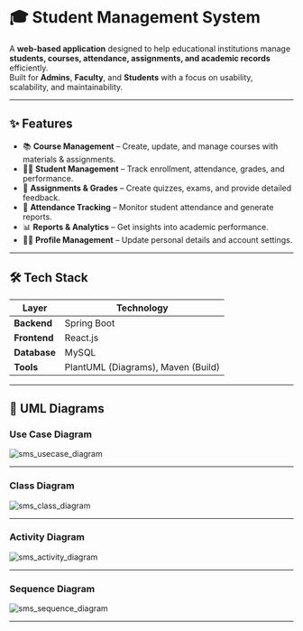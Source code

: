 # 🎓 Student Management System

A **web-based application** designed to help educational institutions manage **students, courses, attendance, assignments, and academic records** efficiently.  
Built for **Admins**, **Faculty**, and **Students** with a focus on usability, scalability, and maintainability.

---

## ✨ Features

- 📚 **Course Management** – Create, update, and manage courses with materials & assignments.
- 👩‍🎓 **Student Management** – Track enrollment, attendance, grades, and performance.
- 📝 **Assignments & Grades** – Create quizzes, exams, and provide detailed feedback.
- 📅 **Attendance Tracking** – Monitor student attendance and generate reports.
- 📊 **Reports & Analytics** – Get insights into academic performance.
- 🧑‍💻 **Profile Management** – Update personal details and account settings.

---

## 🛠 Tech Stack

| Layer      | Technology |
|------------|------------|
| **Backend** | Spring Boot |
| **Frontend** | React.js |
| **Database** | MySQL |
| **Tools**    | PlantUML (Diagrams), Maven (Build) |

---

## 📌 UML Diagrams

### **Use Case Diagram**
![sms_usecase_diagram](https://github.com/user-attachments/assets/c1d69002-b5c7-4f82-a2b1-2ab1d533b4eb)

---

### **Class Diagram**
![sms_class_diagram](https://github.com/user-attachments/assets/d781c806-e4d0-498f-ba54-46bf7a3db3c5)

---

### **Activity Diagram**
![sms_activity_diagram](https://github.com/user-attachments/assets/7cc177eb-326a-4b88-8c74-a0d74ea31ca0)

---

### **Sequence Diagram**
![sms_sequence_diagram](https://github.com/user-attachments/assets/890cb914-3bf0-4a85-8e21-73ca2c2e0201)

---
